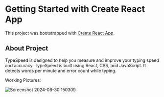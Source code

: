 # Getting Started with Create React App

This project was bootstrapped with [Create React App](https://github.com/facebook/create-react-app).

## About Project

TypeSpeed is designed to help you measure and improve your typing speed and accuracy.
TypeSpeed is built using React, CSS, and JavaScript. 
It detects words per minute and error count while typing.

Working Pictures:

![Screenshot 2024-08-30 150309](https://github.com/user-attachments/assets/482a01f2-21e8-4e9e-9084-cf60297daf82)
